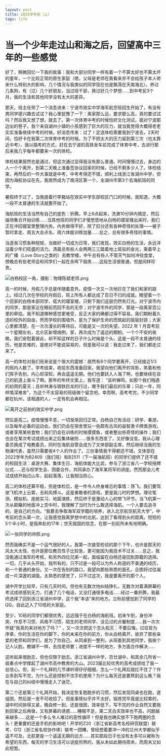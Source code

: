 ```yaml
---
layout: post
title: 2025学年前（上）
tags: life
---
```


# 当一个少年走过山和海之后，回望高中三年的一些感觉

好了，稍微回忆一下我的故事：我和大部分同学一样有着一个不算太好也不算太坏的童年，一个比较正常的原生家庭（嗯，父母是老师在我看来并不会给孩子本人带来什么特别大的影响，几个情况与我类似的同学现在也是飘荡在天南海北）。养过几条狗，有（过）几个好朋友，当过班干部，换过好几个梦想……到中考前3个月，我的生活和其他同学没有太大的差异。  

那天，班主任带了一个消息进来：宁波市效实中学海军航空班招生开始了，有没有男同学感兴趣去试试？我心里犹豫了一下：离家那么远，要求那么高，真的要试试吗？然后我又想了想，就去了。第一次体育中考的时候恰好文化测试，面对宁波那边出的卷子，我个来自湖州小镇的小孩感到了巨大的压力，就当我觉得大概得老老实实准备继续中考的时候，好消息传来：过了！定选体检需要我到宁波去，2天时间，恰好卡在我第二次体育中考的时候。为了不把太大的压力留到第三次（也太靠近中考），我以插考的方式，赶在去宁波的高铁发车前完成了体育中考，去进行那后来我几乎每年都要来一次的体检。  

体检结果居然也是通过，但这次通过显得我没有那么普通。时间慢慢过去，身边的人一个个离开，到第二天晚上准备签协议回家的时候，已经不剩多少人了。体检结束，再然后的一件大事就是中考，中考考得还不错，顺利上线浙江省湖州中学，但因为海航协议在先，我居然成为了南浔区第一个，全湖州市第3个去海航班的同学。  

暑假终于过了，当我提着行李箱站在效实中学东部校区门口的时候，我知道，大概一段不太普通的生活就要开始了。  

海航班的生活当然有自己的底色：折腾。早上6点起来，洗漱10分钟内搞定，然后操场集合开始训练……当其他班的同学们才慢悠悠地从白杨的寝室楼出来时，我们正在冲回寝室里整理内务。内务做得不好，除了扣分还有各种奇怪的处理——被子暂时拿走、周五大会点名、周六体能训练加量……总之，总有很多奇怪的事情。  

当逐渐习惯各种规矩，当做好一切成为日常，我们发现，效实白杨的生活，永远洋溢着少年们旺盛的活力。清晨总有些人会两两三三踏着地上斑驳的金光，乘着早上的广播（Love Story之类的）去教学楼，中午总有些人不管天气如何冲往食堂，傍晚总有些老师会和同学们一起在余晖下锻炼……这段生活很普通，但是同样珍贵。  

![白杨校区一角，摄影：物理陈斌老师.png](https://paragraph.xyz/_next/image?url=https%3A%2F%2Fstorage.googleapis.com%2Fpapyrus_images%2F655411864e25e193908bde92420505cb.png&w=1920&q=75)

高一的时候，月假几乎总是伴随着意外。疫情一次又一次地拦在了我们和家的路上。经过几次在学校的月假后，班上所有人都达成了百日不归的成就。眼望着一个个回家的白杨本部同学，偌大的寝室楼，只剩下我们这层仍然有灯光。对宁波市内的同学，那是家近在眼前而回不去的无奈；对宁波市外的同学，那是一段离家百公里的牵挂。我不知道哪种感觉更难受，反正大家的确都过得不容易。我们期盼着久违的校外的自由，然而学校的围墙外，是为了保护生命的而筑起的层层封锁；大家心里都清楚，在一次次漫长的等待后，可能是又一次的失望。2022 年 1 月首考前一个星期左右，北仑区新增病例，家，再次成为了遥远的期盼。一个个不安的夜晚，我们安慰着彼此，却不知这样的日子什么时候是个头。这是一段不太普通的经历，他是苦难的，是绝对不能说容易的，但是我可以说：我走过来了，我们都走过来了。  

高一的体检对我们班来说是个很大的震撼：居然有8个同学要离开，已经接近1/3的班内人数了。学考结束，收拾东西准备回家。我望向他们离开的背影，笑着和他们挥手告别，内心却深知，再会遥遥无期。他们也要跃入人海了啊，也要继续在自己的航道上奋斗了啊。那年的年终文案上，我写道： “且听蝉鸣，如那个我们相遇的初雨的夏天；且听林涛与钢铁巨龙的行过，赠予我们最后的乐章；只此一年，同样情深难舍”，为这个不太容易的班级做个留念吧。幸而啊，高考考完，不少同学都在杭州，该相遇的人，一定有机会再相见。  

![离开之前拍的效实中学.png](https://paragraph.xyz/_next/image?url=https%3A%2F%2Fstorage.googleapis.com%2Fpapyrus_images%2Ff3b8701216b346e2a6ae74a8f92a5c60.jpg&w=1080&q=75)

然后是高二。疫情慢慢平息，一切渐渐回归正常。白杨自己有活动：研学、春游，以及每年必备的运动会。我们仍会在宿舍里玩一些颇有古风的益智类卡牌类游戏，或者享用某些食物；我们仍会在训练的时候摸摸鱼，或者整出些奇怪的操作；我们也会在某次考试成绩出来之后集体破防……很多东西变了，又好像没变。我从心理委员换成了电教委员，同时在海航自管会成为了文体部副主席，然后继续当我的生物课代表，虽然只需要收4个人的作业了。三份事情我干得都还不错，文体部在2022学年为B2409（我们班）和B2511（下一届海航班）的同学们提供了还不错的校园生活：桌游大赛、集体生日、海航体能大比武，参与了浙江省八一学校授牌仪式……还与校学生会、团委合作，共同承办了海军某将军的讲座。然而那会儿考试成绩开始过山车，起起落落，让我相当担心。

高二的体检还算平稳，但是体检后，是一件令人终身难忘的事情：筛飞。我们要驾驶飞机冲上云霄，去和风搏斗。这是勇敢者的游戏，更是我儿时的梦想。理论笔测、模拟机、座舱实习、地面演练，然后终于是激动人心的带飞环节。当飞机第一次从颠簸的地面冲上空中时，我理解了当时为什么敢选择海航。一个人要去追寻的，是自己的方向。“我要去争取海军双学籍的培养，进入北京航空航天大学”，中考前的念头第一次，让我感觉我离梦想中的北航，达到了看得到头的距离。短短的5个半小时，是我奔赴的17年；空天报国的信念，在那一刻前所未有地明确。

![一张同学的帅照.png](https://paragraph.xyz/_next/image?url=https%3A%2F%2Fstorage.googleapis.com%2Fpapyrus_images%2Ff1942f1dfdceebb3327e4727a8796434.jpg&w=1080&q=75)

然而我确实不是一个运气很好的人。我第一次接受检验的那个下午，也许是那天的风太大太怪，也许是那位教员性子比较急，更可能因为我技术不过关……总之，我没能通过海军的考核，和另外四位兄弟一起，面临留在白杨还是回到原籍的选择。一切，几乎从头开始，我所有的，只不过是一段可以为外人称道的不普通的经历，和一个普通的身份。又一次在告别的路口，我望向那些熟悉的面孔，企图将过往凝成一片深邃的湖面。太熟悉的感觉了，只不过这次，我是要离开的那个人。

湖中开学比较早，只有几天时间，但也有无数次地纠结挣扎，无数次对着满屏幕的考试成绩感到无力，打通了几个电话，又没打通很多电话……经过一番折腾，我最终选择了回到浙江省湖州中学，这个我“本该”来的地方。立秋前便加到了同学的QQ，自此迈入了10班的大家庭。

至少，10班的同学们都很优秀，远远强于在白杨的海航班。初来乍到，身份冲突、作息不习惯、风格不习惯、陌生的老师同学、没见过的点餐制度……我一次次怀疑“我真的来对地方了吗？” ，又一次次把这个念头掐灭：不要后悔，过往皆为序章，你的生活在你的脚下，你的未来在你的前方，你从白杨离开，放弃了那些亲爱的老师和同学们，是为了你自己。从同桌到一整列，从班委到其他同学，我挨个记人认脸。教辅不一样，去找老师要；进度不一样的地方，多方面合作解决……

这听起来很励志，但也仅限于励志。浙江省湖州中学，百廿湖中，和其余几所省一级重点中学撑起了湖州市高中教育的大山。2023届比较优秀的高考成绩给了我一丝信心。但，前一个礼拜的几节课听得仔仔细细，怎么一个礼拜后就扛不住了？作业多到写不完，为什么还是控制不住手机使用？为什么每天还是要熬到这么晚？我在与自己的纠结中慢慢走入了迷茫。

第二个还是第三个礼拜开始，我决定恢复跑跑步的习惯，然后发现同桌也在跑，遂组团，然后就一发不可收拾了。但是事情似乎并不太好。锻炼完毕竟是比较累的，湖中时间排得又紧，晚自修一到，还是很困，效率低下，写不完的作业自然又要拖到回家之后再做，又有屏幕的诱惑……睡眠不足，第二天白天效率也不高，问题越来越多……这是一个多么令人难过的恶性循环！但是我也确实放不下跑两圈的念头！更重要的还是手机的影响吧！开学的Z20（浙江省新高考名校研究联盟）联考、G12（浙江省名校协作体）联考一团糟，曾经想着要冲一冲的兰州大学都似乎遥不可及，北航更是一个遥遥无期的远方……其实那段日子也没有太多可以被称为希望的东西，每天的学习生活可以说挺煎熬的，我从未如此期待周末，而周末又如此短暂。